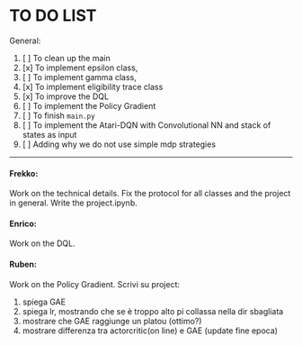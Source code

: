 # TO DO LIST

General:
1. [ ] To clean up the main
2. [x] To implement epsilon class,
3. [ ] To implement gamma class, 
4. [x] To implement eligibility trace class 
5. [x] To improve the DQL
6. [ ] To implement the Policy Gradient
7. [ ] To finish `main.py`
8. [ ] To implement the Atari-DQN with Convolutional NN and stack of states as input
9. [ ] Adding why we do not use simple mdp strategies

---

#### Frekko:
Work on the technical details. Fix the protocol for all classes and the project in general. Write the project.ipynb.

#### Enrico:
Work on the DQL.
 
#### Ruben:
Work on the Policy Gradient. Scrivi su project:
1) spiega GAE
2) spiega lr, mostrando che se è troppo alto pi collassa nella dir sbagliata
3) mostrare che GAE raggiunge un platou (ottimo?)
4) mostrare differenza tra actorcritic(on line) e GAE (update fine epoca) 
